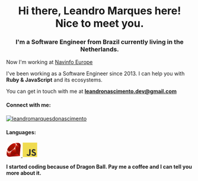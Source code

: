 <h1 align="center">Hi there, Leandro Marques here! Nice to meet you.</h1>
<h3 align="center">I'm a Software Engineer from Brazil currently living in the Netherlands.</h3>


Now I'm working at [Navinfo Europe](https://navinfo.eu)

I've been working as a Software Engineer since 2013. I can help you with **Ruby & JavaScript** and its ecosystems.

You can get in touch with me at **leandronascimento.dev@gmail.com**

<h4 align="left">Connect with me:</h4>
<p align="left">
<a href="https://linkedin.com/in/leandromarquesdonascimento" target="blank"><img align="center" src="https://raw.githubusercontent.com/rahuldkjain/github-profile-readme-generator/master/src/images/icons/Social/linked-in-alt.svg" alt="leandromarquesdonascimento" height="30" width="40" /></a>
</p>

<h4 align="left">Languages:</h4>
<p> <a href="https://www.ruby-lang.org/en/" target="_blank"> <img src="https://raw.githubusercontent.com/devicons/devicon/master/icons/ruby/ruby-original.svg" alt="ruby" width="40" height="40"/> </a> <a href="https://developer.mozilla.org/en-US/docs/Web/JavaScript" target="_blank"> <img src="https://raw.githubusercontent.com/devicons/devicon/master/icons/javascript/javascript-original.svg" alt="javascript" width="40" height="40"/> </a></p>

**I started coding because of Dragon Ball. Pay me a coffee and I can tell you more about it.**
